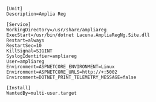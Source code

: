 ﻿```
[Unit]
Description=Amplia Reg

[Service]
WorkingDirectory=/usr/share/ampliareg
ExecStart=/usr/bin/dotnet Lacuna.AmpliaRegNg.Site.dll
Restart=always
RestartSec=10
KillSignal=SIGINT
SyslogIdentifier=ampliareg
User=ampliareg
Environment=ASPNETCORE_ENVIRONMENT=Linux
Environment=ASPNETCORE_URLS=http://+:5002
Environment=DOTNET_PRINT_TELEMETRY_MESSAGE=false

[Install]
WantedBy=multi-user.target
```
